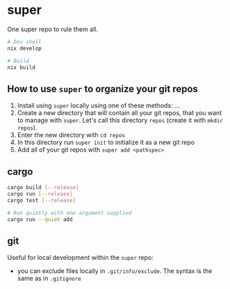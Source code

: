 # super

One super repo to rule them all.

```bash
# Dev shell
nix develop

# Build
nix build
```

## How to use `super` to organize your git repos

1. Install using `super` locally using one of these methods: ...
2. Create a new directory that will contain all your git repos, that you want to manage with `super`. Let's call this directory `repos` (create it with `mkdir repos`).
3. Enter the new directory with `cd repos`
4. In this directory run `super init` to initialize it as a new git repo
5. Add all of your git repos with `super add <pathspec>`

## cargo

```bash
cargo build [--release]
cargo run [--release]
cargo test [--release]

# Run quietly with one argument supplied
cargo run --quiet add
```

## git

Useful for local development within the `super` repo:

- you can exclude files locally in `.git/info/exclude`. The syntax is the same as in `.gitignore`